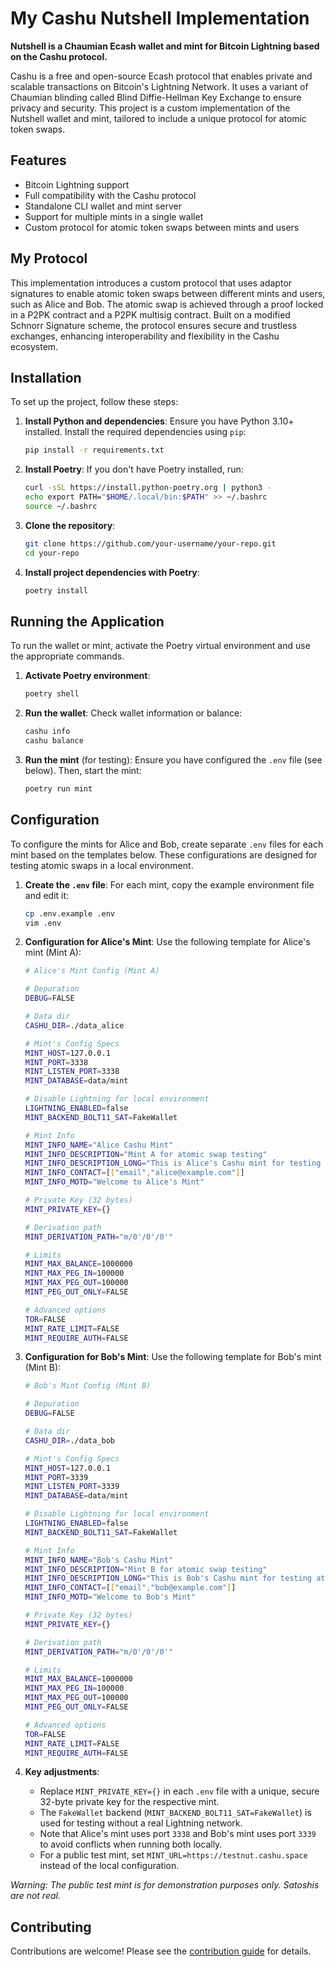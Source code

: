 # My Cashu Nutshell Implementation

**Nutshell is a Chaumian Ecash wallet and mint for Bitcoin Lightning based on the Cashu protocol.**

Cashu is a free and open-source Ecash protocol that enables private and scalable transactions on Bitcoin's Lightning Network. It uses a variant of Chaumian blinding called Blind Diffie-Hellman Key Exchange to ensure privacy and security. This project is a custom implementation of the Nutshell wallet and mint, tailored to include a unique protocol for atomic token swaps.

## Features
- Bitcoin Lightning support
- Full compatibility with the Cashu protocol
- Standalone CLI wallet and mint server
- Support for multiple mints in a single wallet
- Custom protocol for atomic token swaps between mints and users

## My Protocol
This implementation introduces a custom protocol that uses adaptor signatures to enable atomic token swaps between different mints and users, such as Alice and Bob. The atomic swap is achieved through a proof locked in a P2PK contract and a P2PK multisig contract. Built on a modified Schnorr Signature scheme, the protocol ensures secure and trustless exchanges, enhancing interoperability and flexibility in the Cashu ecosystem.

## Installation

To set up the project, follow these steps:

1. **Install Python and dependencies**:
   Ensure you have Python 3.10+ installed. Install the required dependencies using `pip`:
   ```bash
   pip install -r requirements.txt
   ```

2. **Install Poetry**:
   If you don't have Poetry installed, run:
   ```bash
   curl -sSL https://install.python-poetry.org | python3 -
   echo export PATH="$HOME/.local/bin:$PATH" >> ~/.bashrc
   source ~/.bashrc
   ```

3. **Clone the repository**:
   ```bash
   git clone https://github.com/your-username/your-repo.git
   cd your-repo
   ```

4. **Install project dependencies with Poetry**:
   ```bash
   poetry install
   ```

## Running the Application

To run the wallet or mint, activate the Poetry virtual environment and use the appropriate commands.

1. **Activate Poetry environment**:
   ```bash
   poetry shell
   ```

2. **Run the wallet**:
   Check wallet information or balance:
   ```bash
   cashu info
   cashu balance
   ```

3. **Run the mint** (for testing):
   Ensure you have configured the `.env` file (see below). Then, start the mint:
   ```bash
   poetry run mint
   ```

## Configuration

To configure the mints for Alice and Bob, create separate `.env` files for each mint based on the templates below. These configurations are designed for testing atomic swaps in a local environment.

1. **Create the `.env` file**:
   For each mint, copy the example environment file and edit it:
   ```bash
   cp .env.example .env
   vim .env
   ```

2. **Configuration for Alice's Mint**:
   Use the following template for Alice's mint (Mint A):
   ```bash
   # Alice's Mint Config (Mint A)

   # Depuration
   DEBUG=FALSE

   # Data dir
   CASHU_DIR=./data_alice

   # Mint's Config Specs
   MINT_HOST=127.0.0.1
   MINT_PORT=3338
   MINT_LISTEN_PORT=3338
   MINT_DATABASE=data/mint

   # Disable Lightning for local environment
   LIGHTNING_ENABLED=false
   MINT_BACKEND_BOLT11_SAT=FakeWallet

   # Mint Info
   MINT_INFO_NAME="Alice Cashu Mint"
   MINT_INFO_DESCRIPTION="Mint A for atomic swap testing"
   MINT_INFO_DESCRIPTION_LONG="This is Alice's Cashu mint for testing atomic swaps between mints."
   MINT_INFO_CONTACT=[["email","alice@example.com"]]
   MINT_INFO_MOTD="Welcome to Alice's Mint"

   # Private Key (32 bytes)
   MINT_PRIVATE_KEY={}

   # Derivation path
   MINT_DERIVATION_PATH="m/0'/0'/0'"

   # Limits
   MINT_MAX_BALANCE=1000000
   MINT_MAX_PEG_IN=100000
   MINT_MAX_PEG_OUT=100000
   MINT_PEG_OUT_ONLY=FALSE

   # Advanced options
   TOR=FALSE
   MINT_RATE_LIMIT=FALSE
   MINT_REQUIRE_AUTH=FALSE
   ```

3. **Configuration for Bob's Mint**:
   Use the following template for Bob's mint (Mint B):
   ```bash
   # Bob's Mint Config (Mint B)

   # Depuration
   DEBUG=FALSE

   # Data dir
   CASHU_DIR=./data_bob

   # Mint's Config Specs
   MINT_HOST=127.0.0.1
   MINT_PORT=3339
   MINT_LISTEN_PORT=3339
   MINT_DATABASE=data/mint

   # Disable Lightning for local environment
   LIGHTNING_ENABLED=false
   MINT_BACKEND_BOLT11_SAT=FakeWallet

   # Mint Info
   MINT_INFO_NAME="Bob's Cashu Mint"
   MINT_INFO_DESCRIPTION="Mint B for atomic swap testing"
   MINT_INFO_DESCRIPTION_LONG="This is Bob's Cashu mint for testing atomic swaps between mints."
   MINT_INFO_CONTACT=[["email","bob@example.com"]]
   MINT_INFO_MOTD="Welcome to Bob's Mint"

   # Private Key (32 bytes)
   MINT_PRIVATE_KEY={}

   # Derivation path
   MINT_DERIVATION_PATH="m/0'/0'/0'"

   # Limits
   MINT_MAX_BALANCE=1000000
   MINT_MAX_PEG_IN=100000
   MINT_MAX_PEG_OUT=100000
   MINT_PEG_OUT_ONLY=FALSE

   # Advanced options
   TOR=FALSE
   MINT_RATE_LIMIT=FALSE
   MINT_REQUIRE_AUTH=FALSE
   ```

4. **Key adjustments**:
   - Replace `MINT_PRIVATE_KEY={}` in each `.env` file with a unique, secure 32-byte private key for the respective mint.
   - The `FakeWallet` backend (`MINT_BACKEND_BOLT11_SAT=FakeWallet`) is used for testing without a real Lightning network.
   - Note that Alice's mint uses port `3338` and Bob's mint uses port `3339` to avoid conflicts when running both locally.
   - For a public test mint, set `MINT_URL=https://testnut.cashu.space` instead of the local configuration.

*Warning: The public test mint is for demonstration purposes only. Satoshis are not real.*

## Contributing

Contributions are welcome! Please see the [contribution guide](CONTRIBUTING.md) for details.